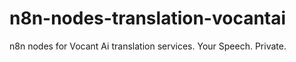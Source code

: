# n8n-nodes-translation-vocantai
n8n nodes for Vocant Ai translation services. Your Speech. Private.
